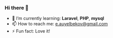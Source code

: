 ### Hi there 👋

<!--
**eauyelbekov/eauyelbekov** is a ✨ _special_ ✨ repository because its `README.md` (this file) appears on your GitHub profile. -->


- 🌱 I’m currently learning: **Laravel**, **PHP**, **mysql**
- 📫 How to reach me: e.auyelbekov@gmail.com
- ⚡ Fun fact: Love it!
